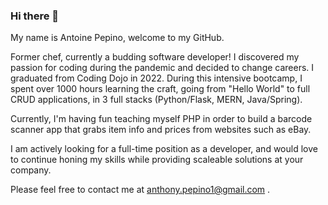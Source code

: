 ### Hi there 👋 

My name is Antoine Pepino, welcome to my GitHub.

Former chef, currently a budding software developer! I discovered my passion for coding during the pandemic and decided to change careers. I graduated from Coding Dojo in 2022. During this intensive bootcamp, I spent over 1000 hours learning the craft, going from "Hello World" to full CRUD applications, in 3 full stacks (Python/Flask, MERN, Java/Spring).

Currently, I'm having fun teaching myself PHP in order to build a barcode scanner app that grabs item info and prices from websites such as eBay.

I am actively looking for a full-time position as a developer, and would love to continue honing my skills while providing scaleable solutions at your company. 

Please feel free to contact me at anthony.pepino1@gmail.com . 

